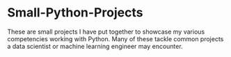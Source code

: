# Small-Python-Projects

These are small projects I have put together to showcase my various competencies working with Python. Many of these tackle common projects a data scientist or machine learning engineer may encounter.
